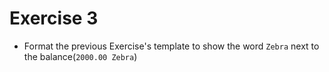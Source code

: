 # Exercise 3

 - Format the previous Exercise's template to show the word `Zebra` next to the balance(`2000.00 Zebra`)

